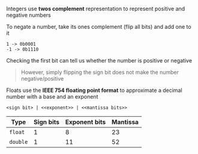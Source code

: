Integers use **twos complement** representation to represent positive and negative numbers

To negate a number, take its ones complement (flip all bits) and add one to it

```
1 -> 0b0001
-1 -> 0b1110
```

Checking the first bit can tell us whether the number is positive or negative

> However, simply flipping the sign bit does not make the number negative/positive

Floats use the **IEEE 754 floating point format** to approximate a decimal number with a base and an exponent

```
<sign bit> | <<exponent>> | <<mantissa bits>> 
```

| Type     | Sign bits | Exponent bits | Mantissa |
| -------- | --------- | ------------- | -------- |
| `float`  | 1         | 8             | 23       |
| `double` | 1         | 11            | 52       |




